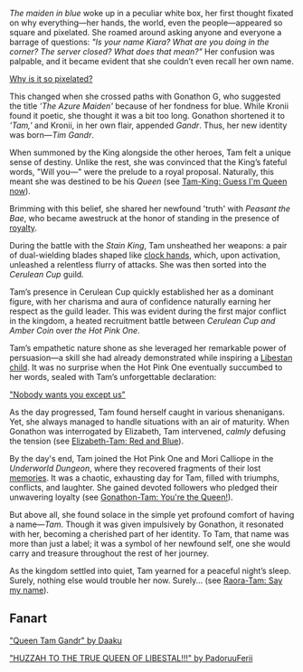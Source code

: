 <!-- title: Tam Gandr -->
<!-- status: Alive -->

_The maiden in blue_ woke up in a peculiar white box, her first thought fixated on why everything—her hands, the world, even the people—appeared so square and pixelated. She roamed around asking anyone and everyone a barrage of questions: _"Is your name Kiara? What are you doing in the corner? The server closed? What does that mean?"_ Her confusion was palpable, and it became evident that she couldn’t even recall her own name.

[Why is it so pixelated?](#embed:https://www.youtube.com/live/zgioohaY0m4?feature=shared&t=390)

This changed when she crossed paths with Gonathon G, who suggested the title _'The Azure Maiden'_ because of her fondness for blue. While Kronii found it poetic, she thought it was a bit too long. Gonathon shortened it to _'Tam,'_ and Kronii, in her own flair, appended _Gandr_. Thus, her new identity was born—_Tim Gandr_.

When summoned by the King alongside the other heroes, Tam felt a unique sense of destiny. Unlike the rest, she was convinced that the King’s fateful words, "Will you—" were the prelude to a royal proposal. Naturally, this meant she was destined to be his _Queen_ (see [Tam-King: Guess I'm Queen now](#edge:kronii-king-of-libestal)).

Brimming with this belief, she shared her newfound 'truth' with _Peasant the Bae_, who became awestruck at the honor of standing in the presence of [royalty](https://www.youtube.com/live/zgioohaY0m4?feature=shared&t=1333).

During the battle with the _Stain King_, Tam unsheathed her weapons: a pair of dual-wielding blades shaped like [clock hands](https://www.youtube.com/live/zgioohaY0m4?feature=shared&t=2968), which, upon activation, unleashed a relentless flurry of attacks. She was then sorted into the _Cerulean Cup_ guild.

Tam’s presence in Cerulean Cup quickly established her as a dominant figure, with her charisma and aura of confidence naturally earning her respect as the guild leader. This was evident during the first major conflict in the kingdom, a heated recruitment battle between _Cerulean Cup and Amber Coin_ over _the Hot Pink One_.

Tam’s empathetic nature shone as she leveraged her remarkable power of persuasion—a skill she had already demonstrated while inspiring a [Libestan child](https://www.youtube.com/live/zgioohaY0m4?feature=shared&t=5140). It was no surprise when the Hot Pink One eventually succumbed to her words, sealed with Tam’s unforgettable declaration:

["Nobody wants you except us"](#embed:https://www.youtube.com/live/zgioohaY0m4?feature=shared&t=6213)

As the day progressed, Tam found herself caught in various shenanigans. Yet, she always managed to handle situations with an air of maturity. When Gonathon was interrogated by Elizabeth, Tam intervened, _calmly_ defusing the tension (see [Elizabeth-Tam: Red and Blue](#edge:liz-kronii)).

By the day's end, Tam joined the Hot Pink One and Mori Calliope in the _Underworld Dungeon_, where they recovered fragments of their lost [memories](https://www.youtube.com/live/zgioohaY0m4?feature=shared&t=11965). It was a chaotic, exhausting day for Tam, filled with triumphs, conflicts, and laughter. She gained devoted followers who pledged their unwavering loyalty (see [Gonathon-Tam: You're the Queen!](#edge:gigi-kronii)).

But above all, she found solace in the simple yet profound comfort of having a name—_Tam_. Though it was given impulsively by Gonathon, it resonated with her, becoming a cherished part of her identity. To Tam, that name was more than just a label; it was a symbol of her newfound self, one she would carry and treasure throughout the rest of her journey.

As the kingdom settled into quiet, Tam yearned for a peaceful night’s sleep. Surely, nothing else would trouble her now. Surely... (see [Raora-Tam: Say my name](#edge:raora-kronii)).

## Fanart

["Queen Tam Gandr" by Daaku](https://x.com/koizumi_arata/status/1830329272155931070)

["HUZZAH TO THE TRUE QUEEN OF LIBESTAL!!!" by PadoruuFerii](https://x.com/PadoruFerii/status/1900745073664598460)

